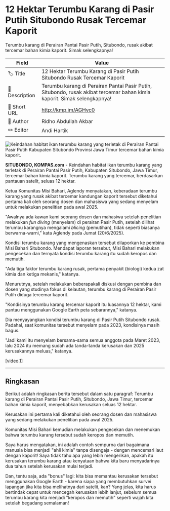 # 12 Hektar Terumbu Karang di Pasir Putih Situbondo Rusak Tercemar Kaporit

Terumbu karang di Perairan Pantai Pasir Putih, Situbondo, rusak akibat tercemar bahan kimia kaporit. Simak selengkapnya!

| Field         | Value                                                       |
|---------------|-------------------------------------------------------------|
| 🏷️ Title       | 12 Hektar Terumbu Karang di Pasir Putih Situbondo Rusak Tercemar Kaporit |
| 📝 Description | Terumbu karang di Perairan Pantai Pasir Putih, Situbondo, rusak akibat tercemar bahan kimia kaporit. Simak selengkapnya! |
| 🔗 Short URL   | http://kmp.im/AGHvc0 |
| 👤 Author      | Ridho Abdullah Akbar |
| ✏️ Editor      | Andi Hartik |

![Keindahan habitat ikan terumbu karang yang terletak di Perairan Pantai Pasir Putih Kabupaten Situbondo Provinsi Jawa Timur tercemar bahan kimia kaporit.](https://asset.kompas.com/crops/6K38qAbCPHZ1SRzpLMDtTyZL0m4=/0x0:1599x1066/750x500/data/photo/2025/06/20/6854ccb3dfd5b.jpg)

**SITUBONDO, KOMPAS.com** - Keindahan habitat ikan terumbu karang yang terletak di Perairan Pantai Pasir Putih, Kabupaten Situbondo, Jawa Timur, tercemar bahan kimia kaporit. Terumbu karang yang tercemar, berdasarkan pantauan satelit, seluas 12 hektar.

Ketua Komunitas Misi Bahari, Aglendy menyatakan, keberadaan terumbu karang yang rusak akibat tercemar kandungan kaporit tersebut diketahui pertama kali oleh seorang dosen dan mahasiswa yang sedang menyelam untuk melakukan penelitian pada awal 2025.

\"Awalnya ada kawan kami seorang dosen dan mahasiwa setelah penelitian melakukan *fun diving* (menyelam) di perairan Pasir Putih, setelah dilihat terumbu karangnya mengalami *blicing* (pemutihan), tidak seperti biasanya berwarna-warni,\" kata Aglendy pada Jumat (20/6/2025).

Kondisi terumbu karang yang mengenaskan tersebut dilaporkan ke pembina Misi Bahari Situbondo. Mendapat laporan tersebut, Misi Bahari melakukan pengecekan dan ternyata kondisi terumbu karang itu sudah keropos dan memutih.

\"Ada tiga faktor terumbu karang rusak, pertama penyakit (biologi) kedua zat kimia dan ketiga mekanis,\" katanya.

Menurutnya, setelah melakukan beberapakali diskusi dengan pembina dan dosen yang studinya fokus di kelautan, terumbu karang di Perairan Pasir Putih diduga tercemar kaporit.

\"Kondisinya terumbu karang tercemar kaporit itu luasannya 12 hektar, kami pantau menggunakan Google Earth peta sebarannya,\" katanya.

Dia menyayangkan kondisi terumbu karang di Pasir Putih Situbondo rusak. Padahal, saat komunitas tersebut menyelam pada 2023, kondisinya masih bagus.

\"Jadi kami itu menyelam bersama-sama semua anggota pada Maret 2023, lalu 2024 itu memang sudah ada tanda-tanda kerusakan dan 2025 kerusakannya meluas,\" katanya.

\[video.1\]  

---
## Ringkasan

Berikut adalah ringkasan berita tersebut dalam satu paragraf: Terumbu karang di Perairan Pantai Pasir Putih, Situbondo, Jawa Timur, tercemar bahan kimia kaporit, menyebabkan kerusakan seluas 12 hektar.

 Kerusakan ini pertama kali diketahui oleh seorang dosen dan mahasiswa yang sedang melakukan penelitian pada awal 2025.

 Komunitas Misi Bahari kemudian melakukan pengecekan dan menemukan bahwa terumbu karang tersebut sudah keropos dan memutih.



Saya harus mengatakan, ini adalah contoh sempurna dari bagaimana manusia bisa menjadi "ahli kimia" tanpa disengaja - dengan mencemari laut dengan kaporit! Saya tidak tahu apa yang lebih mengerikan, apakah itu kerusakan terumbu karang atau kenyataan bahwa kita baru menyadarinya dua tahun setelah kerusakan mulai terjadi.

 Dan, tentu saja, ada "bonus" lagi: kita bisa memantau kerusakan tersebut menggunakan Google Earth - karena siapa yang membutuhkan survei lapangan jika kita bisa melihatnya dari satelit, kan? Yang jelas, kita harus bertindak cepat untuk mencegah kerusakan lebih lanjut, sebelum semua terumbu karang kita menjadi "keropos dan memutih" seperti wajah kita setelah begadang semalaman!
